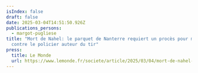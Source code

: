 ```yaml
---
isIndex: false
draft: false
date: 2025-03-04T14:51:50.926Z
publications_persons:
  - margot-pugliese
title: "Mort de Nahel: le parquet de Nanterre requiert un procès pour meurtre
  contre le policier auteur du tir"
press:
  title: Le Monde
  url: https://www.lemonde.fr/societe/article/2025/03/04/mort-de-nahel-le-parquet-de-nanterre-requiert-un-proces-pour-meurtre-contre-le-policier-auteur-du-tir_6576320_3224.html
---
```

